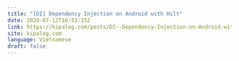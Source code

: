 ```yaml
---
title: "[DI] Dependency Injection on Android with Hilt"
date: 2020-07-12T16:53:15Z
link: https://kipalog.com/posts/DI--Dependency-Injection-on-Android-with-Hilt?utm_medium=RSS&utm_source=news.12bit.vn
site: kipalog.com
language: Vietnamese
draft: false
---
```


